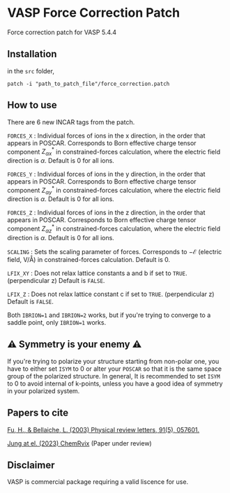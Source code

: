 # VASP Force Correction Patch
Force correction patch for VASP 5.4.4

## Installation
 in the `src` folder,
```
patch -i "path_to_patch_file"/force_correction.patch
```

## How to use

There are 6 new INCAR tags from the patch.

`FORCES_X`
: Individual forces of ions in the x direction, in the order that appears in POSCAR. Corresponds to Born effective charge tensor component $Z^*_{\alpha x}$ in constrained-forces calculation, where the electric field direction is $\alpha$. Default is 0 for all ions.

`FORCES_Y`
: Individual forces of ions in the y direction, in the order that appears in POSCAR. Corresponds to Born effective charge tensor component $Z^*_{\alpha y}$ in constrained-forces calculation, where the electric field direction is $\alpha$. Default is 0 for all ions.

`FORCES_Z`
: Individual forces of ions in the z direction, in the order that appears in POSCAR. Corresponds to Born effective charge tensor component $Z^*_{\alpha z}$ in constrained-forces calculation, where the electric field direction is $\alpha$. Default is 0 for all ions.

`SCALING`
: Sets the scaling parameter of forces. Corresponds to $-\mathcal{E}$ (electric field, V/&#8491;) in constrained-forces calculation. Default is 0.

`LFIX_XY`
: Does not relax lattice constants a and b if set to `TRUE`. (perpendicular z) Default is `FALSE`.

`LFIX_Z`
: Does not relax lattice constant c if set to `TRUE`. (perpendicular z) Default is `FALSE`.

Both `IBRION=1` and `IBRION=2` works, but if you're trying to converge to a saddle point, only `IBRION=1` works.

## :warning: **Symmetry is your enemy** :warning:

If you're trying to polarize your structure starting from non-polar one, you have to either set `ISYM` to 0 or alter your `POSCAR` so that it is the same space group of the polarized structure. In general, It is recommended to set `ISYM` to 0 to avoid internal of k-points, unless you have a good idea of symmetry in your polarized system.

## Papers to cite

[Fu, H., & Bellaiche, L. (2003) Physical review letters, 91(5), 057601.](https://journals.aps.org/prl/abstract/10.1103/PhysRevLett.91.057601)

[Jung at el. (2023) ChemRvix](https://chemrxiv.org/engage/chemrxiv/article-details/63fd7308897b18336f3a59aa) (Paper under review)

## Disclaimer
VASP is commercial package requiring a valid liscence for use.
